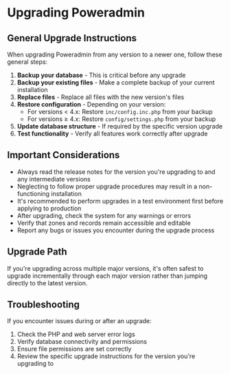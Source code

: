# Upgrading Poweradmin

## General Upgrade Instructions

When upgrading Poweradmin from any version to a newer one, follow these general steps:

1. **Backup your database** - This is critical before any upgrade
2. **Backup your existing files** - Make a complete backup of your current installation
3. **Replace files** - Replace all files with the new version's files
4. **Restore configuration** - Depending on your version:
   - For versions < 4.x: Restore `inc/config.inc.php` from your backup
   - For versions ≥ 4.x: Restore `config/settings.php` from your backup
5. **Update database structure** - If required by the specific version upgrade
6. **Test functionality** - Verify all features work correctly after upgrade

## Important Considerations

- Always read the release notes for the version you're upgrading to and any intermediate versions
- Neglecting to follow proper upgrade procedures may result in a non-functioning installation
- It's recommended to perform upgrades in a test environment first before applying to production
- After upgrading, check the system for any warnings or errors
- Verify that zones and records remain accessible and editable
- Report any bugs or issues you encounter during the upgrade process

## Upgrade Path

If you're upgrading across multiple major versions, it's often safest to upgrade incrementally through each major version rather than jumping directly to the latest version.

## Troubleshooting

If you encounter issues during or after an upgrade:

1. Check the PHP and web server error logs
2. Verify database connectivity and permissions
3. Ensure file permissions are set correctly
4. Review the specific upgrade instructions for the version you're upgrading to
